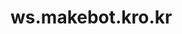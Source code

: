 # ws.makebot.kro.kr
<link rel="shortcut icon" href="/favicon.ico" type="image/x-icon">
<link rel="icon" href="/favicon.ico" type="image/x-icon">
